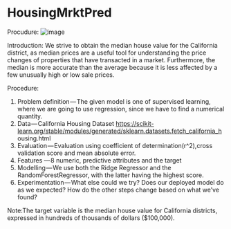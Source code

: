 # HousingMrktPred

Procudure:
![image](https://github.com/manofword5/HousingMrktPred/assets/100426500/86958d74-a3e1-4627-abaf-74376e4ca20b)

Introduction:
We strive to obtain the median house value for the California district, as median prices are a useful tool for understanding the price changes of properties that have transacted in a market. Furthermore, the median is more accurate than the average because it is less affected by a few unusually high or low sale prices.


Procedure:
1.	Problem definition — The given model is one of supervised learning, where we are going to use regression, since we have to find a numerical quantity.
2.	Data — California Housing Dataset https://scikit-learn.org/stable/modules/generated/sklearn.datasets.fetch_california_h ousing.html
3.	Evaluation — Evaluation using coefficient of determination(r^2),cross validation score and mean absolute error.
4.	Features — 8 numeric, predictive attributes and the target
5.	Modelling — We use both the Ridge Regressor and the RandomForestRegressor, with the latter having the highest score.
6.	Experimentation — What else could we try? Does our deployed model
do as we expected? How do the other steps change based on what
we’ve found?


Note:The target variable is the median house value for California districts, expressed in hundreds of thousands of dollars ($100,000).
